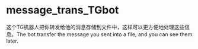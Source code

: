 # message_trans_TGbot
这个TG机器人把你转发给他的消息存储到文件中，这样可以更方便地处理这些信息。The bot transfer the message you sent into a file, and you can see them later.
